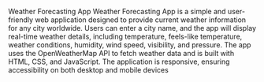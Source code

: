 Weather Forecasting App
Weather Forecasting App is a simple and user-friendly web application designed to provide current weather information for any city worldwide.
Users can enter a city name, and the app will display real-time weather details, including temperature, feels-like temperature, weather conditions, humidity, wind speed, visibility, and pressure. 
The app uses the OpenWeatherMap API to fetch weather data and is built with HTML, CSS, and JavaScript. The application is responsive, ensuring accessibility on both desktop and mobile devices
